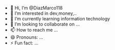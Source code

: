 - 👋 Hi, I’m @DiazMarco118
- 👀 I’m interested in dev,money,..
- 🌱 I’m currently learning information technology 
- 💞️ I’m looking to collaborate on ...
- 📫 How to reach me ...
- 😄 Pronouns: ...
- ⚡ Fun fact: ... 

<!---
DiazMarco118/DiazMarco118 is a ✨ special ✨ repository because its `README.md` (this file) appears on your GitHub profile.
You can click the Preview link to take a look at your changes.
--->
